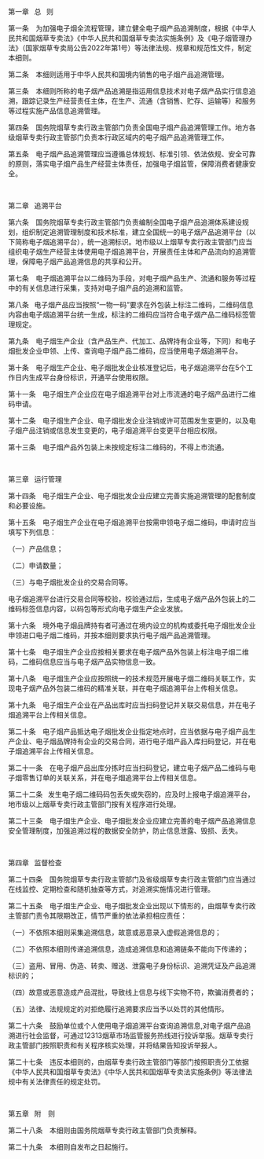 第一章  总  则

第一条  为加强电子烟全流程管理，建立健全电子烟产品追溯制度，根据《中华人民共和国烟草专卖法》《中华人民共和国烟草专卖法实施条例》及《电子烟管理办法》（国家烟草专卖局公告2022年第1号）等法律法规、规章和规范性文件，制定本细则。

第二条  本细则适用于中华人民共和国境内销售的电子烟产品追溯管理。

第三条  本细则所称的电子烟产品追溯是指运用信息技术对电子烟产品实行信息追溯，跟踪记录生产经营责任主体，在生产、流通（含销售、贮存、运输等）和服务等过程实施产品信息追溯管理。

第四条  国务院烟草专卖行政主管部门负责全国电子烟产品追溯管理工作。地方各级烟草专卖行政主管部门负责本行政区域内的电子烟产品追溯管理工作。

第五条  电子烟产品追溯管理应当遵循总体规划、标准引领、依法依规、安全可靠的原则，落实电子烟产品生产经营主体责任，加强电子烟监管，保障消费者健康安全。

 

第二章  追溯平台

第六条  国务院烟草专卖行政主管部门负责编制全国电子烟产品追溯体系建设规划，组织制定追溯管理制度和技术标准，建立全国统一的电子烟产品追溯平台（以下简称电子烟追溯平台），统一追溯标识。地市级以上烟草专卖行政主管部门应当组织电子烟生产经营主体使用电子烟追溯平台，开展责任主体和产品流向的追溯管理，保障电子烟产品追溯信息的共享和公开。

第七条  电子烟追溯平台以二维码为手段，对电子烟产品生产、流通和服务等过程中的有关信息进行采集，支持对电子烟产品的追溯和监管。

第八条  电子烟产品应当按照“一物一码”要求在外包装上标注二维码，二维码信息内容由电子烟追溯平台统一生成，标注的二维码应当符合电子烟产品二维码标签管理规定。

第九条  电子烟生产企业（含产品生产、代加工、品牌持有企业等，下同）和电子烟批发企业申领、上传、查询电子烟产品二维码，应当使用电子烟追溯平台。

第十条  电子烟生产企业、电子烟批发企业核准登记后，电子烟追溯平台在5个工作日内生成平台身份标识，开通平台使用权限。

第十一条  电子烟生产企业应在电子烟追溯平台对上市流通的电子烟产品进行二维码申请。

第十二条  电子烟生产企业、电子烟批发企业注销或许可范围发生变更的，以及电子烟产品注销或信息发生变更的，电子烟追溯平台变更平台相应权限。

第十三条  电子烟产品外包装上未按规定标注二维码的，不得上市流通。

 

第三章  运行管理

第十四条  电子烟生产企业、电子烟批发企业应建立完善实施追溯管理的配套制度和必要设施。

第十五条  电子烟生产企业在电子烟追溯平台按需申领电子烟二维码，申请时应当填写下列信息：

（一）产品信息；

（二）申请数量；

（三）与电子烟批发企业的交易合同等。

电子烟追溯平台进行交易合同等校验，校验通过后，生成电子烟产品外包装上的二维码标签信息内容，以码包等形式向电子烟生产企业发放。

第十六条  境外电子烟品牌持有者可通过在境内设立的机构或委托电子烟批发企业申领进口电子烟二维码，并按本细则要求执行电子烟产品追溯管理。

第十七条  电子烟生产企业应按相关要求在电子烟产品外包装上标注电子烟二维码，二维码信息应当与电子烟产品实物信息一致。

第十八条  电子烟生产企业应按照统一的技术规范开展电子烟二维码关联工作，实现电子烟产品外包装二维码的精准关联，并在电子烟追溯平台上传相关信息。

第十九条  电子烟生产企业在产品出库时应当扫码登记并关联交易信息，并在电子烟追溯平台上传相关信息。

第二十条  电子烟产品抵达电子烟批发企业指定地点时，应当依据与电子烟产品生产企业、电子烟品牌持有企业的交易合同，进行电子烟产品入库扫码登记，并在电子烟追溯平台上传相关信息。

第二十一条  在电子烟产品出库分拣时应当扫码登记，建立电子烟产品二维码与电子烟零售订单的关联关系，并在电子烟追溯平台上传相关信息。

第二十二条  发生电子烟二维码码包丢失或失窃的，应及时上报电子烟追溯平台，地市级以上烟草专卖行政主管部门按有关程序进行处理。

第二十三条  电子烟生产企业、电子烟批发企业应建立完善的电子烟产品追溯信息安全管理制度，加强追溯过程的数据安全防护，防止信息泄露、毁损、丢失。

 

第四章  监督检查

第二十四条  国务院烟草专卖行政主管部门及省级烟草专卖行政主管部门应当通过在线监控、定期检查和随机抽查等方式，对追溯实施情况进行管理。

第二十五条  电子烟生产企业、电子烟批发企业出现以下情形的，由烟草专卖行政主管部门责令其限期改正，情节严重的依法承担相应责任：

（一）不依照本细则采集追溯信息，故意或恶意录入虚假追溯信息的；

（二）不依照本细则传递追溯信息，造成追溯信息和追溯链条不能向下传递的；

（三）盗用、冒用、伪造、转卖、赠送、泄露电子身份标识、追溯凭证及产品追溯标识的；

（四）故意或恶意造成产品混批，导致线上信息与线下实物不符，欺骗消费者的；

（五）法律、法规规定的对拒绝履行追溯要求应当予以处罚的其他情形。

第二十六条  鼓励单位或个人使用电子烟追溯平台查询追溯信息,对电子烟产品追溯进行社会监督，可通过12313烟草市场监管服务热线进行投诉举报。烟草专卖行政主管部门按照职责和有关程序核实处理，并将结果告知投诉举报人。

第二十七条  违反本细则的，由烟草专卖行政主管部门等部门按照职责分工依据《中华人民共和国烟草专卖法》《中华人民共和国烟草专卖法实施条例》等法律法规中有关法律责任的规定处罚。

 

第五章  附  则

第二十八条  本细则由国务院烟草专卖行政主管部门负责解释。

第二十九条  本细则自发布之日起施行。